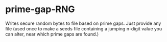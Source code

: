 # prime-gap-RNG
Writes secure random bytes to file based on prime gaps. Just provide any file (used once to make a seeds file containing a jumping n-digit value you can alter, near which prime gaps are found.)

